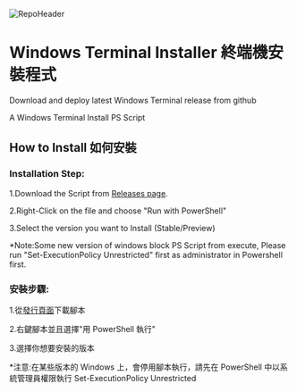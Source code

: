 ![RepoHeader](https://user-images.githubusercontent.com/61717681/144710529-880f1738-fc2c-41b1-883e-3aa6e7c2c9d3.png)


# Windows Terminal Installer 終端機安裝程式

Download and deploy latest Windows Terminal release from github

A Windows Terminal Install PS Script

## How to Install 如何安裝

### Installation Step:
1.Download the Script from [Releases page](https://github.com/justinlin099/Windows-Terminal-Installer/releases).

2.Right-Click on the file and choose "Run with PowerShell"

3.Select the version you want to Install (Stable/Preview)

*Note:Some new version of windows block PS Script from execute, Please run "Set-ExecutionPolicy Unrestricted" first as administrator in Powershell first.

### 安裝步驟:
1.從[發行頁面](https://github.com/justinlin099/Windows-Terminal-Installer/releases)下載腳本

2.右鍵腳本並且選擇"用 PowerShell 執行"

3.選擇你想要安裝的版本

*注意:在某些版本的 Windows 上，會停用腳本執行，請先在 PowerShell 中以系統管理員權限執行 Set-ExecutionPolicy Unrestricted
